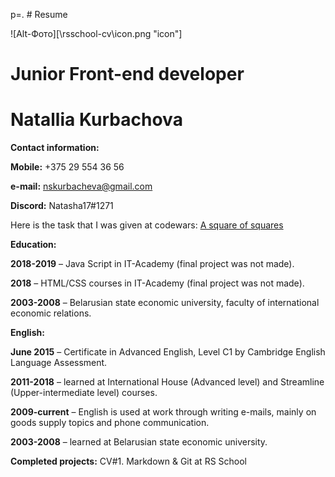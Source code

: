 p=. # Resume

![Alt-Фото][\rsschool-cv\icon.png "icon"]

# Junior Front-end developer

# Natallia Kurbachova

**Contact information:**

**Mobile:** +375 29 554 36 56

**e-mail:** nskurbacheva@gmail.com

**Discord:** Natasha17#1271

Here is the task that I was given at codewars: [A square of squares](https://www.codewars.com/kata/54c27a33fb7da0db0100040e/train/javascript)

**Education:**

**2018-2019** – Java Script in IT-Academy (final project was not made).

**2018** – HTML/CSS courses in IT-Academy (final project was not made).

**2003-2008** – Belarusian state economic university, faculty of international economic relations.

**English:**

**June 2015** – Certificate in Advanced English, Level C1 by Cambridge English Language Assessment.

**2011-2018** – learned at International House (Advanced level) and Streamline (Upper-intermediate level) courses.

**2009-current** – English is used at work through writing e-mails, mainly on goods supply topics and phone communication.

**2003-2008** – learned at Belarusian state economic university.

**Completed projects:** CV#1. Markdown & Git at RS School
